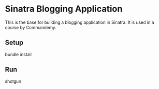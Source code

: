 # Sinatra Blogging Application

This is the base for building a blogging application in Sinatra.
It is used in a course by Commandemy.

## Setup

bundle install

## Run
shotgun